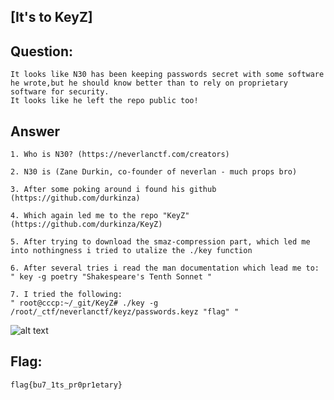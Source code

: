 [It's to KeyZ]
---
Question:
---
	It looks like N30 has been keeping passwords secret with some software he wrote,but he should know better than to rely on proprietary software for security.
	It looks like he left the repo public too!

Answer
---
	1. Who is N30? (https://neverlanctf.com/creators)
	
	2. N30 is (Zane Durkin, co-founder of neverlan - much props bro)
	
	3. After some poking around i found his github (https://github.com/durkinza)
	
	4. Which again led me to the repo "KeyZ" (https://github.com/durkinza/KeyZ)
	
	5. After trying to download the smaz-compression part, which led me into nothingness i tried to utalize the ./key function

	6. After several tries i read the man documentation which lead me to:
	" key -g poetry "Shakespeare's Tenth Sonnet "

	7. I tried the following:
	" root@cccp:~/_git/KeyZ# ./key -g /root/_ctf/neverlanctf/keyz/passwords.keyz "flag" "

![alt text](https://i.imgur.com/KmXNCDU.png)

Flag:
---
	flag{bu7_1ts_pr0pr1etary}